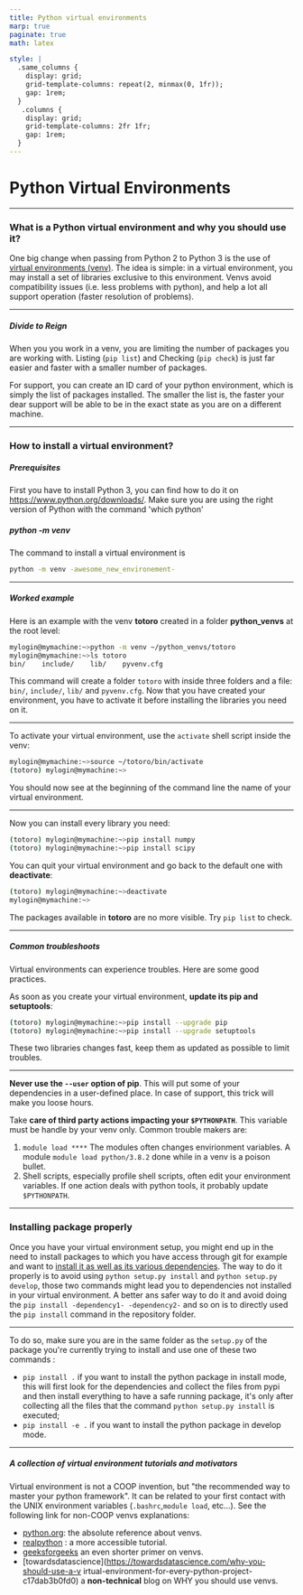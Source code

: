 ```yaml
---
title: Python virtual environments
marp: true
paginate: true
math: latex 

style: |
  .same_columns {
    display: grid;
    grid-template-columns: repeat(2, minmax(0, 1fr));
    gap: 1rem;
  }
   .columns {
    display: grid;
    grid-template-columns: 2fr 1fr; 
    gap: 1rem;
  }
---
```

# **Python Virtual Environments**
---

### What is a Python virtual environment and why you should use it?

One big change when passing from Python 2 to Python 3 is the use of [virtual environments (venv)](https://docs.python.org/3/tutorial/venv.html). The idea is simple: in a virtual environment, you may install a set of libraries exclusive to this environment. Venvs avoid compatibility issues (i.e. less problems with python), and help a lot all support operation (faster resolution of problems).

---

##### Divide to Reign 

When you you work in a venv, you are limiting the number of packages you are working with. Listing (`pip list`) and Checking (`pip check`) is just far easier and faster with a smaller number of packages.

For support, you can create an ID card of your python environment, which is simply the list of packages installed. The smaller the list is, the faster your dear support will be able to be in the exact state as you are on a different machine.


---
### How to install a virtual environment?

##### Prerequisites

First you have to install Python 3, you can find how to do it on https://www.python.org/downloads/. Make sure you are using the right version of Python with the command 'which python'

##### python -m venv

The command to install a virtual environment is

```bash
python -m venv -awesome_new_environement-
```
---

##### Worked example

Here is an example with the venv **totoro** created in a folder **python_venvs** at the root level:

```bash
mylogin@mymachine:~>python -m venv ~/python_venvs/totoro
mylogin@mymachine:~>ls totoro
bin/    include/    lib/    pyvenv.cfg
```

This command will create a folder `totoro` with inside three folders and a file: `bin/`, `include/`, `lib/` and `pyvenv.cfg`. Now that you have created your environment, you have to activate it before installing the libraries you need on it.

---

To activate your virtual environment, use the `activate` shell script inside the venv:

```bash
mylogin@mymachine:~>source ~/totoro/bin/activate
(totoro) mylogin@mymachine:~>
```

You should now see at the beginning of the command line the name of your virtual environment. 

---
Now you can install every library you need:

```bash
(totoro) mylogin@mymachine:~>pip install numpy
(totoro) mylogin@mymachine:~>pip install scipy
```

You can quit your virtual environment and go back to the default one with **deactivate**:

```bash
(totoro) mylogin@mymachine:~>deactivate
mylogin@mymachine:~>
```

The packages available in **totoro** are no more visible. Try `pip list` to check.

---

##### Common troubleshoots

Virtual environments can experience troubles.
Here are some good practices.

As soon as you create your virtual environment, **update its pip and setuptools**:

```bash
(totoro) mylogin@mymachine:~>pip install --upgrade pip
(totoro) mylogin@mymachine:~>pip install --upgrade setuptools
```

These two libraries changes fast, keep them as updated as possible to limit troubles.

---
**Never use the `--user` option of pip**. This will put some of your dependencies in a user-defined place. In case of support, this trick will make you loose hours.

Take **care of third party actions impacting your `$PYTHONPATH`**. This variable must be handle by your venv only. Common trouble makers are:
1. `module load ****` The modules often changes envirionment variables. A module `module load python/3.8.2` done while in a venv is a poison bullet.
1. Shell scripts, especially profile shell scripts, often edit your environment variables. If one action deals with python tools, it probably update `$PYTHONPATH`.
---

### Installing package properly

Once you have your virtual environment setup, you might end up in the need to install packages to which you have access through git for example and want to [install it as well as its various dependencies](https://cerfacs.fr/coop/pip-install). The way to do it properly is to avoid using `python setup.py install` and `python setup.py develop`, those two commands might lead you to dependencies not installed in your virtual environment.
A better ans safer way to do it and avoid doing the `pip install -dependency1- -dependency2-` and so on is to directly used the `pip install` command in the repository folder.

---

To do so, make sure you are in the same folder as the `setup.py` of the package you're currently trying to install and use one of these two commands : 
- `pip install .` if you want to install the python package in install mode, this will first look for the dependencies and collect the files from pypi and then install everything to have a safe running package, it's only after collecting all the files that the command `python setup.py install` is executed;
- `pip install -e .` if you want to install the python package in develop mode.


---
##### A collection of virtual environment tutorials and motivators

Virtual environment is not a COOP invention, but "the recommended way to master your python framework". It can be related to your first contact with the UNIX environment variables (`.bashrc`,`module load`, etc...). See the following link for non-COOP venvs explanations:

- [python.org](https://docs.python.org/3/tutorial/venv.html): the absolute reference about venvs.
- [realpython](https://realpython.com/python-virtual-environments-a-primer/) : a more accessible tutorial.
- [geeksforgeeks](https://www.geeksforgeeks.org/python-virtual-environment/) an even shorter primer on venvs.
- [towardsdatascience](https://towardsdatascience.com/why-you-should-use-a-v irtual-environment-for-every-python-project-c17dab3b0fd0) a **non-technical** blog on WHY you should use venvs.

